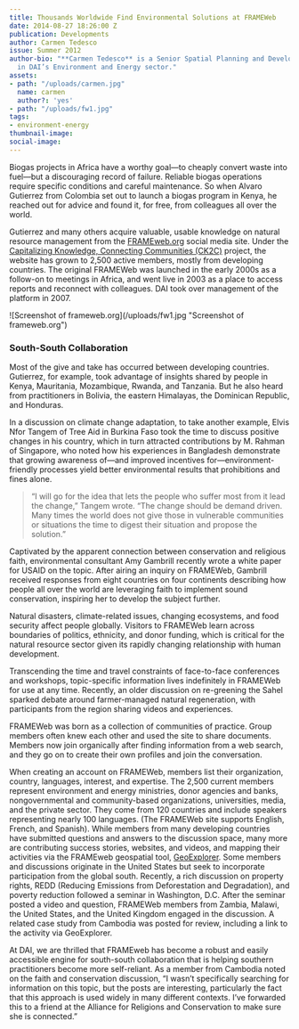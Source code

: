 ```yaml
---
title: Thousands Worldwide Find Environmental Solutions at FRAMEWeb
date: 2014-08-27 18:26:00 Z
publication: Developments
author: Carmen Tedesco
issue: Summer 2012
author-bio: "**Carmen Tedesco** is a Senior Spatial Planning and Development Specialist
  in DAI’s Environment and Energy sector."
assets:
- path: "/uploads/carmen.jpg"
  name: carmen
  author?: 'yes'
- path: "/uploads/fw1.jpg"
tags:
- environment-energy
thumbnail-image:
social-image:
---
```


<p>Biogas projects in Africa have a worthy goal—to cheaply convert waste into fuel—but a discouraging record of failure. Reliable biogas operations require specific conditions and careful maintenance. So when Alvaro Gutierrez from Colombia set out to launch a biogas program in Kenya, he reached out for advice and found it, for free, from colleagues all over the world.</p>


 <p>Gutierrez and many others acquire valuable, usable knowledge on natural resource management from the <a href="http://frameweb.org/">FRAMEweb.org</a> social media site. Under the <a href="http://dai.com/our-work/projects/worldwide%E2%80%94capitalizing-knowledge-connecting-communities-ck2c-program" target="blank">Capitalizing Knowledge, Connecting Communities (CK2C)</a> project, the website has grown to 2,500 active members, mostly from developing countries. The original FRAMEWeb was launched in the early 2000s as a follow-on to meetings in Africa, and went live in 2003 as a place to access reports and reconnect with colleagues. DAI took over management of the platform in 2007.
</p>
![Screenshot of frameweb.org](/uploads/fw1.jpg "Screenshot of frameweb.org") 
<h3>South-South Collaboration</h3>
<p>Most of the give and take has occurred between developing countries. Gutierrez, for example, took advantage of insights shared by people in Kenya, Mauritania, Mozambique, Rwanda, and Tanzania. But he also heard from practitioners in Bolivia, the eastern Himalayas, the Dominican Republic, and Honduras.</p>
<p>In a discussion on climate change adaptation, to take another example, Elvis Nfor Tangem of Tree Aid in Burkina Faso took the time to discuss positive changes in his country, which in turn attracted contributions by M. Rahman of Singapore, who noted how his experiences in Bangladesh demonstrate that growing awareness of—and improved incentives for—environment-friendly processes yield better environmental results that prohibitions and fines alone.</p>
<blockquote>“I will go for the idea that lets the people who suffer most from it lead the change,” Tangem wrote. “The change should be demand driven. Many times the world does not give those in vulnerable communities or situations the time to digest their situation and propose the solution.”</blockquote>
<p>Captivated by the apparent connection between conservation and religious faith, environmental consultant Amy Gambrill recently wrote a white paper for USAID on the topic. After airing an inquiry on FRAMEWeb, Gambrill received responses from eight countries on four continents describing how people all over the world are leveraging faith to implement sound conservation, inspiring her to develop the subject further.</p>
<p>Natural disasters, climate-related issues, changing ecosystems, and food security affect people globally. Visitors to FRAMEWeb learn across boundaries of politics, ethnicity, and donor funding, which is critical for the natural resource sector given its rapidly changing relationship with human development.</p>
<p>Transcending the time and travel constraints of face-to-face conferences and workshops, topic-specific information lives indefinitely in FRAMEWeb for use at any time. Recently, an older discussion on re-greening the Sahel sparked debate around farmer-managed natural regeneration, with participants from the region sharing videos and experiences.</p>
<p>FRAMEWeb was born as a collection of communities of practice. Group members often knew each other and used the site to share documents. Members now join organically after finding information from a web search, and they go on to create their own profiles and join the conversation.</p>
<p>When creating an account on FRAMEWeb, members list their organization, country, languages, interest, and expertise. The 2,500 current members represent environment and energy ministries, donor agencies and banks, nongovernmental and community-based organizations, universities, media, and the private sector. They come from 120 countries and include speakers representing nearly 100 languages. (The FRAMEWeb site supports English, French, and Spanish). While members from many developing countries have submitted questions and answers to the discussion space, many more are contributing success stories, websites, and videos, and mapping their activities via the FRAMEweb geospatial tool, <a href="http://gis.frameweb.org/default.htm">GeoExplorer</a>. Some members and discussions originate in the United States but seek to incorporate participation from the global south. Recently, a rich discussion on property rights, REDD (Reducing Emissions from Deforestation and Degradation), and poverty reduction followed a seminar in Washington, D.C. After the seminar posted a video and question, FRAMEWeb members from Zambia, Malawi, the United States, and the United Kingdom engaged in the discussion. A related case study from Cambodia was posted for review, including a link to the activity via GeoExplorer.</p>
<p>At DAI, we are thrilled that FRAMEweb has become a robust and easily accessible engine for south-south collaboration that is helping southern practitioners become more self-reliant. As a member from Cambodia noted on the faith and conservation discussion, “I wasn’t specifically searching for information on this topic, but the posts are interesting, particularly the fact that this approach is used widely in many different contexts. I’ve forwarded this to a friend at the Alliance for Religions and Conservation to make sure she is connected.”</p>
